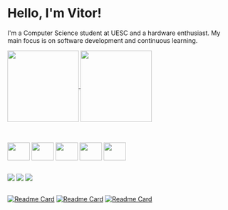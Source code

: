 # Hello, I'm Vitor!

I'm a Computer Science student at UESC and a hardware enthusiast. My main focus is on software development and continuous learning.

<a href="https://github.com/zoommod/github-readme-stats">
  <img height=160 align="center" src="https://github-readme-stats.vercel.app/api?username=zoommod&theme=codeSTACKr&hide=stars&show_icons=true&rank_icon=github" />
</a>
<a href="https://github.com/zoommod/convoychat">
  <img height=160 align="center" src="https://github-readme-stats.vercel.app/api/top-langs?username=zoommod&layout=compact&langs_count=8&card_width=320&theme=codeSTACKr" />
</a>


##

<div style="display: inline_block"><br>
  <img align="center" height="40" width="50" src="https://cdn.jsdelivr.net/gh/devicons/devicon@latest/icons/python/python-original.svg" />
  <img align="center" height="40" width="50" src="https://cdn.jsdelivr.net/gh/devicons/devicon@latest/icons/java/java-original.svg" />
  <img align="center" height="40" width="50" src="https://cdn.jsdelivr.net/gh/devicons/devicon@latest/icons/javascript/javascript-original.svg" />
  <img align="center" height="40" width="50" src="https://cdn.jsdelivr.net/gh/devicons/devicon@latest/icons/postgresql/postgresql-original.svg" />
  <img align="center" height="40" width="50" src="https://cdn.jsdelivr.net/gh/devicons/devicon@latest/icons/django/django-plain-wordmark.svg" />  
</div>


##

<div dir="auto"> 
  <a href="https://instagram.com/e1_vitu" rel="nofollow"><img src="https://camo.githubusercontent.com/5fe8416cd5ba128163da401b036070cff85f0004eda8aa86575aaa1e93b1b5af/68747470733a2f2f696d672e736869656c64732e696f2f62616467652f2d496e7374616772616d2d2532334534343035463f7374796c653d666f722d7468652d6261646765266c6f676f3d696e7374616772616d266c6f676f436f6c6f723d7768697465" data-canonical-src="https://img.shields.io/badge/-Instagram-%23E4405F?style=for-the-badge&amp;logo=instagram&amp;logoColor=white" style="max-width: 100%;"></a> 
  <a href="mailto:vitor.sacramento09@gmail.com"><img src="https://camo.githubusercontent.com/3f3a28cce40a1f01e5420a4d35b62542b0d78e38f03fbb75746873b8b68a58df/68747470733a2f2f696d672e736869656c64732e696f2f62616467652f2d476d61696c2d2532333333333f7374796c653d666f722d7468652d6261646765266c6f676f3d676d61696c266c6f676f436f6c6f723d7768697465" data-canonical-src="https://img.shields.io/badge/Gmail-D14836?style=for-the-badge&logo=gmail&logoColor=red" style="max-width: 100%;"></a>
  <a href="https://www.linkedin.com/in/vitor-sacramento-72aa96300/" rel="nofollow"><img src="https://camo.githubusercontent.com/1fb28218088b45b065a7445cafa9d5f027a657f17cb4f8b3a9472b1f59952949/68747470733a2f2f696d672e736869656c64732e696f2f62616467652f2d4c696e6b6564496e2d2532333030373742353f7374796c653d666f722d7468652d6261646765266c6f676f3d6c696e6b6564696e266c6f676f436f6c6f723d7768697465" data-canonical-src="https://img.shields.io/badge/-LinkedIn-%230077B5?style=for-the-badge&amp;logo=linkedin&amp;logoColor=white" style="max-width: 100%;"></a> 
</div>

##

[![Readme Card](https://github-readme-stats.vercel.app/api/pin/?username=zoommod&repo=event-checkin-app&theme=codeSTACKr)](https://github.com/zoommod/event-checkin-app)
[![Readme Card](https://github-readme-stats.vercel.app/api/pin/?username=Wssfilho&repo=ProjectInterface&theme=codeSTACKr)](https://github.com/Wssfilho/ProjectInterface)
[![Readme Card](https://github-readme-stats.vercel.app/api/pin/?username=zoommod&repo=ecommerce-project&theme=codeSTACKr)](https://github.com/zoommod/ecommerce-project)
